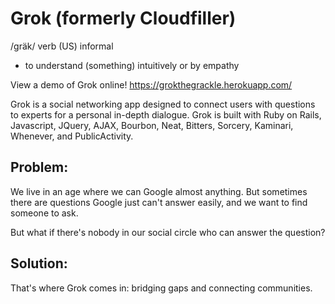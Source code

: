 # Grok (formerly Cloudfiller)
/ɡräk/
verb (US) informal
  - to understand (something) intuitively or by empathy

View a demo of Grok online!
https://grokthegrackle.herokuapp.com/

Grok is a social networking app designed to connect users with questions to
experts for a personal in-depth dialogue. Grok is built with Ruby on Rails,
Javascript, JQuery, AJAX, Bourbon, Neat, Bitters, Sorcery, Kaminari, Whenever,
and PublicActivity.

## Problem:
We live in an age where we can Google almost anything. But sometimes there are
questions Google just can't answer easily, and we want to find someone to ask.

But what if there's nobody in our social circle who can answer the question?

## Solution:
That's where Grok comes in: bridging gaps and connecting communities.
